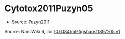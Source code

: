 <a name="material" />

# Cytotox2011Puzyn05
<script type="application/ld+json">
  {
    "@context": "https://schema.org/",
    "@type": "ChemicalSubstance",
    "@id": "https://egonw.github.io/nanowiki/nanowiki6.html#material",
    "http://purl.org/dc/terms/conformsTo":
      {
        "@type": "CreativeWork",
        "@id": "https://bioschemas.org/profiles/ChemicalSubstance/0.4-RELEASE/"
      },
    "identfier": "6",
    "name": "Cytotox2011Puzyn05",
    "url": "https://egonw.github.io/nanowiki/nanowiki6.html#material",
    "sameAs": "http://127.0.0.1/mediawiki/index.php/Special:URIResolver/Cytotox2011Puzyn05"
  }
</script>


* Source: [Puzyn2011](Puzyn2011.md)


Source: NanoWiki 6, doi:[10.6084/m9.figshare.11897205.v1](https://doi.org/10.6084/m9.figshare.11897205.v1)
